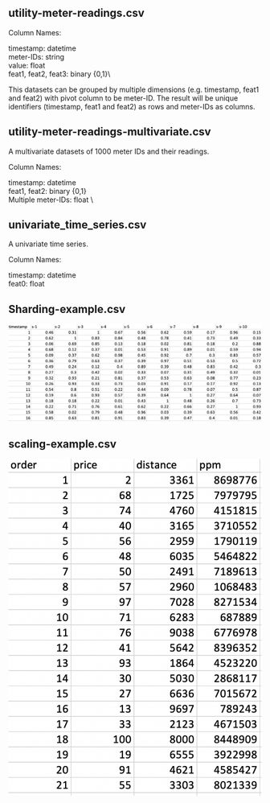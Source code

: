 
## utility-meter-readings.csv
Column Names:

timestamp: datetime \
meter-IDs: string \
value: float \
feat1, feat2, feat3: binary {0,1}\

This datasets can be grouped by multiple dimensions (e.g. timestamp, feat1 and feat2) with pivot column to be meter-ID. The result will be unique identifiers (timestamp, feat1 and feat2) as rows and meter-IDs as columns.

## utility-meter-readings-multivariate.csv
A multivariate datasets of 1000 meter IDs and their readings.

Column Names:

timestamp: datetime \
feat1, feat2: binary {0,1}\
Multiple meter-IDs: float \


## univariate_time_series.csv
A univariate time series.

Column Names:

timestamp: datetime \
feat0: float

## Sharding-example.csv

![image info](./utils/shard.png)

## scaling-example.csv

![image info](./utils/scale.png)
